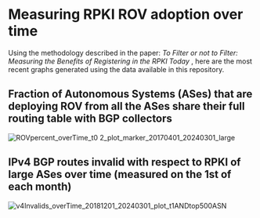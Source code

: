 # Measuring RPKI ROV adoption over time

Using the methodology described in the paper: *To Filter or not to Filter: Measuring the Benefits of Registering in the RPKI Today* [](https://faculty.cc.gatech.edu/~ctestart8/RPKIfiltering.html), here are the most recent graphs generated using the data available in this repository.

## Fraction of Autonomous Systems (ASes) that are deploying ROV from all the ASes share their full routing table with BGP collectors 
![ROVpercent_overTime_t0 2_plot_marker_20170401_20240301_large](https://github.com/ctestart/BGP-RPKI-ROV/assets/11929539/9e8cd0b6-c06e-462b-8309-667cfcd2e838)


## IPv4 BGP routes invalid with respect to RPKI of large ASes over time (measured on the 1st of each month)
![v4Invalids_overTime_20181201_20240301_plot_t1ANDtop500ASN](https://github.com/ctestart/BGP-RPKI-ROV/assets/11929539/b945b2fd-7672-41c5-85b4-54cff8f83178)
